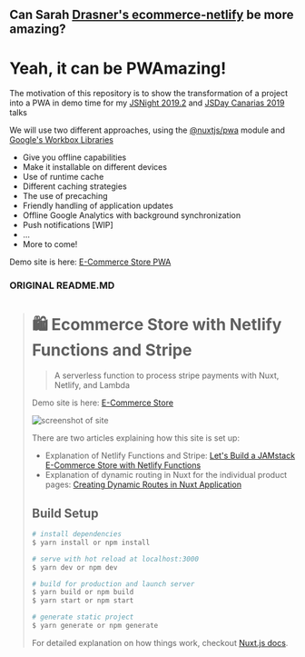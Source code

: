 ## Can Sarah [Drasner's ecommerce-netlify](https://github.com/sdras/ecommerce-netlify) be more amazing?

# Yeah, it can be PWAmazing!

The motivation of this repository is to show the transformation of a project into a PWA in demo time for my [JSNight 2019.2](https://www.meetup.com/es-ES/canarias-javascript/events/265096702) and [JSDay Canarias 2019](https://jsdaycanarias.com/) talks

We will use two different approaches, using the [@nuxtjs/pwa](https://pwa.nuxtjs.org/) module and [Google's Workbox Libraries](https://developers.google.com/web/tools/workbox)

- Give you offline capabilities
- Make it installable on different devices
- Use of runtime cache
- Different caching strategies
- The use of precaching
- Friendly handling of application updates
- Offline Google Analytics with background synchronization
- Push notifications [WIP]
- ...
- More to come!

Demo site is here: [E-Commerce Store PWA](https://ecommerce-netlify-pwa.netlify.com/)

### ORIGINAL README.MD
> 
> # 🛍 Ecommerce Store with Netlify Functions and Stripe
> 
> > A serverless function to process stripe payments with Nuxt, Netlify, and Lambda
> 
> Demo site is here: [E-Commerce Store](https://ecommerce-netlify.netlify.com/)
> 
> ![screenshot of site](https://s3-us-west-2.amazonaws.com/s.cdpn.io/28963/ecommerce-screenshot.jpg "E-Commerce Netlify Site")
> 
> There are two articles explaining how this site is set up:
> * Explanation of Netlify Functions and Stripe: [Let's Build a JAMstack E-Commerce Store with Netlify Functions](https://css-tricks.com/lets-build-a-jamstack-e-commerce-store-with-netlify-functions/)
> * Explanation of dynamic routing in Nuxt for the individual product pages: [Creating Dynamic Routes in Nuxt Application](https://css-tricks.com/creating-dynamic-routes-in-a-nuxt-application/)
> 
> ## Build Setup
> 
> ``` bash
> # install dependencies
> $ yarn install or npm install
> 
> # serve with hot reload at localhost:3000
> $ yarn dev or npm dev
> 
> # build for production and launch server
> $ yarn build or npm build
> $ yarn start or npm start
> 
> # generate static project
> $ yarn generate or npm generate
> ```
> 
> For detailed explanation on how things work, checkout [Nuxt.js docs](https://nuxtjs.org).
> 

